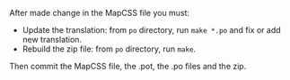 After made change in the MapCSS file you must:
* Update the translation: from `po` directory, run `make *.po` and fix or add new translation.
* Rebuild the zip file: from `po` directory, run `make`.

Then commit the MapCSS file, the .pot, the .po files and the zip.
